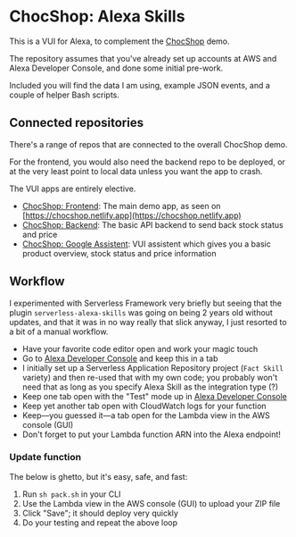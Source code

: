 # ChocShop: Alexa Skills

This is a VUI for Alexa, to complement the [ChocShop](https://www.github.com/mikaelvesavuori/chocshop) demo.

The repository assumes that you've already set up accounts at AWS and Alexa Developer Console, and done some initial pre-work.

Included you will find the data I am using, example JSON events, and a couple of helper Bash scripts.

## Connected repositories

There's a range of repos that are connected to the overall ChocShop demo.

For the frontend, you would also need the backend repo to be deployed, or at the very least point to local data unless you want the app to crash.

The VUI apps are entirely elective.

- [ChocShop: Frontend](https://github.com/mikaelvesavuori/chocshop): The main demo app, as seen on [https://chocshop.netlify.app](https://chocshop.netlify.app)
- [ChocShop: Backend](https://github.com/mikaelvesavuori/chocshop-backend): The basic API backend to send back stock status and price
- [ChocShop: Google Assistent](https://github.com/mikaelvesavuori/chocshop-assistent): VUI assistent which gives you a basic product overview, stock status and price information

## Workflow

I experimented with Serverless Framework very briefly but seeing that the plugin `serverless-alexa-skills` was going on being 2 years old without updates, and that it was in no way really that slick anyway, I just resorted to a bit of a manual workflow.

- Have your favorite code editor open and work your magic touch
- Go to [Alexa Developer Console](https://developer.amazon.com/alexa/console/ask/) and keep this in a tab
- I initially set up a Serverless Application Repository project (`Fact Skill` variety) and then re-used that with my own code; you probably won't need that as long as you specify Alexa Skill as the integration type (?)
- Keep one tab open with the "Test" mode up in [Alexa Developer Console](https://developer.amazon.com/alexa/console/ask)
- Keep yet another tab open with CloudWatch logs for your function
- Keep—you guessed it—a tab open for the Lambda view in the AWS console (GUI)
- Don't forget to put your Lambda function ARN into the Alexa endpoint!

### Update function

The below is ghetto, but it's easy, safe, and fast:

1. Run `sh pack.sh` in your CLI
2. Use the Lambda view in the AWS console (GUI) to upload your ZIP file
3. Click "Save"; it should deploy very quickly
4. Do your testing and repeat the above loop
